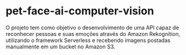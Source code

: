 # pet-face-ai-computer-vision
O projeto tem como objetivo o desenvolvimento de uma API capaz de reconhecer pessoas e suas emoções através do Amazon Rekognition, utilizando o framework Serverless e recebendo imagens postadas manualmente em um bucket no Amazon S3.
